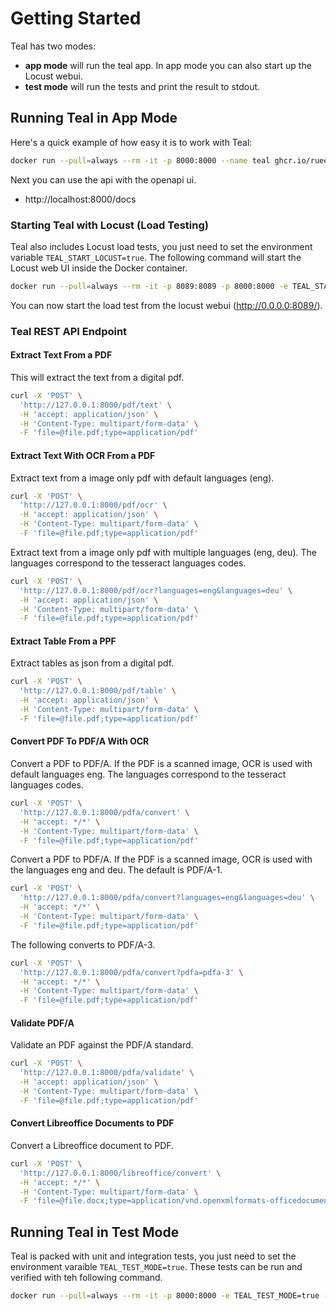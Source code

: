 # Getting Started

Teal has two modes:

- **app mode** will run the teal app. In app mode you can also start up the Locust webui.
- **test mode** will run the tests and print the result to stdout.

## Running Teal in App Mode

Here's a quick example of how easy it is to work with Teal:

```bash
docker run --pull=always --rm -it -p 8000:8000 --name teal ghcr.io/rueedlinger/teal:main
```

Next you can use the api with the openapi ui.

- http://localhost:8000/docs

### Starting Teal with Locust (Load Testing)

Teal also includes Locust load tests, you just need to set the environment variable `TEAL_START_LOCUST=true`.
The following command will start the Locust web UI inside the Docker container.

```bash
docker run --pull=always --rm -it -p 8089:8089 -p 8000:8000 -e TEAL_START_LOCUST=true --name teal ghcr.io/rueedlinger/teal:main
```

You can now start the load test from the locust webui (http://0.0.0.0:8089/).

### Teal REST API Endpoint

#### Extract Text From a PDF

This will extract the text from a digital pdf.

```bash
curl -X 'POST' \
  'http://127.0.0.1:8000/pdf/text' \
  -H 'accept: application/json' \
  -H 'Content-Type: multipart/form-data' \
  -F 'file=@file.pdf;type=application/pdf'
```

#### Extract Text With OCR From a PDF

Extract text from a image only pdf with default languages (eng).

```bash
curl -X 'POST' \
  'http://127.0.0.1:8000/pdf/ocr' \
  -H 'accept: application/json' \
  -H 'Content-Type: multipart/form-data' \
  -F 'file=@file.pdf;type=application/pdf'
```

Extract text from a image only pdf with multiple languages (eng, deu). The languages correspond to the tesseract
languages codes.

```bash
curl -X 'POST' \
  'http://127.0.0.1:8000/pdf/ocr?languages=eng&languages=deu' \
  -H 'accept: application/json' \
  -H 'Content-Type: multipart/form-data' \
  -F 'file=@file.pdf;type=application/pdf'
```

#### Extract Table From a PPF

Extract tables as json from a digital pdf.

```bash
curl -X 'POST' \
  'http://127.0.0.1:8000/pdf/table' \
  -H 'accept: application/json' \
  -H 'Content-Type: multipart/form-data' \
  -F 'file=@file.pdf;type=application/pdf'
```

#### Convert PDF To PDF/A With OCR

Convert a PDF to PDF/A. If the PDF is a scanned image, OCR is used with default languages eng. The languages correspond
to the tesseract languages codes.

```bash
curl -X 'POST' \
  'http://127.0.0.1:8000/pdfa/convert' \
  -H 'accept: */*' \
  -H 'Content-Type: multipart/form-data' \
  -F 'file=@file.pdf;type=application/pdf'
```

Convert a PDF to PDF/A. If the PDF is a scanned image, OCR is used with the languages eng and deu. The default is
PDF/A-1.

```bash
curl -X 'POST' \
  'http://127.0.0.1:8000/pdfa/convert?languages=eng&languages=deu' \
  -H 'accept: */*' \
  -H 'Content-Type: multipart/form-data' \
  -F 'file=@file.pdf;type=application/pdf'
```

The following converts to PDF/A-3.

```bash
curl -X 'POST' \
  'http://127.0.0.1:8000/pdfa/convert?pdfa=pdfa-3' \
  -H 'accept: */*' \
  -H 'Content-Type: multipart/form-data' \
  -F 'file=@file.pdf;type=application/pdf'
```

#### Validate PDF/A

Validate an PDF against the PDF/A standard.

```bash
curl -X 'POST' \
  'http://127.0.0.1:8000/pdfa/validate' \
  -H 'accept: application/json' \
  -H 'Content-Type: multipart/form-data' \
  -F 'file=@file.pdf;type=application/pdf'
```

#### Convert Libreoffice Documents to PDF

Convert a Libreoffice document to PDF.

```bash
curl -X 'POST' \
  'http://127.0.0.1:8000/libreoffice/convert' \
  -H 'accept: */*' \
  -H 'Content-Type: multipart/form-data' \
  -F 'file=@file.docx;type=application/vnd.openxmlformats-officedocument.wordprocessingml.document'
```

## Running Teal in Test Mode

Teal is packed with unit and integration tests, you just need to set the environment varaible `TEAL_TEST_MODE=true`.
These tests can be run and verified with teh following command.

```bash
docker run --pull=always --rm -it -p 8000:8000 -e TEAL_TEST_MODE=true --name teal ghcr.io/rueedlinger/teal:main
```
